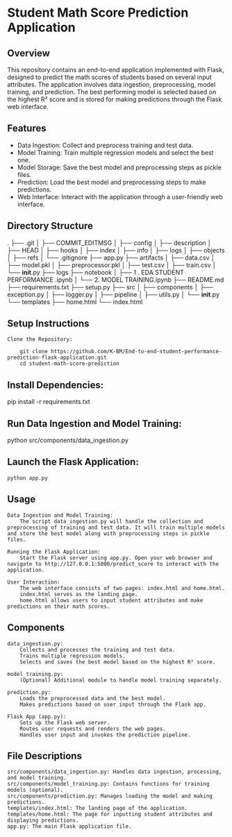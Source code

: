 # Student Math Score Prediction Application

## Overview

This repository contains an end-to-end application implemented with Flask, designed to predict the math scores of students based on several input attributes. The application involves data ingestion, preprocessing, model training, and prediction. The best performing model is selected based on the highest R² score and is stored for making predictions through the Flask web interface.

## Features

- Data Ingestion: Collect and preprocess training and test data.
- Model Training: Train multiple regression models and select the best one.
- Model Storage: Save the best model and preprocessing steps as pickle files.
- Prediction: Load the best model and preprocessing steps to make predictions.
- Web Interface: Interact with the application through a user-friendly web interface.

## Directory Structure

.
├── .git
│   ├── COMMIT_EDITMSG
│   ├── config
│   ├── description
│   ├── HEAD
│   ├── hooks
│   ├── index
│   ├── info
│   ├── logs
│   ├── objects
│   ├── refs
│   └── .gitignore
├── app.py
├── artifacts
│   ├── data.csv
│   ├── model.pkl
│   ├── preprocessor.pkl
│   ├── test.csv
│   ├── train.csv
│   └── __init__.py
├── logs
├── notebook
│   ├── 1 . EDA STUDENT PERFORMANCE .ipynb
│   └── 2. MODEL TRAINING.ipynb
├── README.md
├── requirements.txt
├── setup.py
├── src
│   ├── components
│   ├── exception.py
│   ├── logger.py
│   ├── pipeline
│   ├── utils.py
│   └── __init__.py
└── templates
    ├── home.html
    └── index.html

## Setup Instructions

    Clone the Repository:

        git clone https://github.com/K-BM/End-to-end-student-performance-prediction-flask-application.git
        cd student-math-score-prediction

## Install Dependencies:

pip install -r requirements.txt

## Run Data Ingestion and Model Training:
python src/components/data_ingestion.py

## Launch the Flask Application:

    python app.py

## Usage

    Data Ingestion and Model Training:
        The script data_ingestion.py will handle the collection and preprocessing of training and test data. It will train multiple models and store the best model along with preprocessing steps in pickle files.

    Running the Flask Application:
        Start the Flask server using app.py. Open your web browser and navigate to http://127.0.0.1:5000/predict_score to interact with the application.

    User Interaction:
        The web interface consists of two pages: index.html and home.html.
        index.html serves as the landing page.
        home.html allows users to input student attributes and make predictions on their math scores.

## Components

    data_ingestion.py:
        Collects and processes the training and test data.
        Trains multiple regression models.
        Selects and saves the best model based on the highest R² score.

    model_training.py:
        (Optional) Additional module to handle model training separately.

    prediction.py:
        Loads the preprocessed data and the best model.
        Makes predictions based on user input through the Flask app.

    Flask App (app.py):
        Sets up the Flask web server.
        Routes user requests and renders the web pages.
        Handles user input and invokes the prediction pipeline.

## File Descriptions

    src/components/data_ingestion.py: Handles data ingestion, processing, and model training.
    src/components/model_training.py: Contains functions for training models (optional).
    src/components/prediction.py: Manages loading the model and making predictions.
    templates/index.html: The landing page of the application.
    templates/home.html: The page for inputting student attributes and displaying predictions.
    app.py: The main Flask application file.